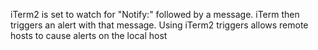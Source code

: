 iTerm2 is set to watch for "Notify:" followed by a message. iTerm then triggers an alert with that message.
Using iTerm2 triggers allows remote hosts to cause alerts on the local host